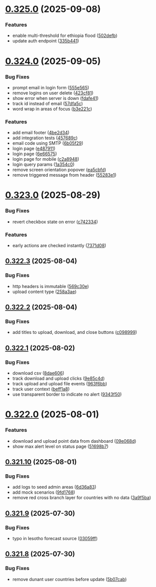 # [0.325.0](https://github.com/rodekruis/IBF-system/compare/v0.324.0...v0.325.0) (2025-09-08)


### Features

* enable multi-threshold for ethiopia flood ([502defb](https://github.com/rodekruis/IBF-system/commit/502defbd006da66c420f46d4dcb2f5ef656228c9))
* update auth endpoint ([335b441](https://github.com/rodekruis/IBF-system/commit/335b441868c9b94cea13c1e09c103fa5e7e29504))



# [0.324.0](https://github.com/rodekruis/IBF-system/compare/v0.323.0...v0.324.0) (2025-09-05)


### Bug Fixes

* prompt email in login form ([555e565](https://github.com/rodekruis/IBF-system/commit/555e565a0cf3f093f89842c267473c1785f515c4))
* remove logins on user delete ([423cf81](https://github.com/rodekruis/IBF-system/commit/423cf8128decbcfcc480993b5b32db232a09e9ba))
* show error when server is down ([fdafe41](https://github.com/rodekruis/IBF-system/commit/fdafe41e8afdf4c41ddfaeb54abf298b9eb6bce9))
* track id instead of email ([57dfa5c](https://github.com/rodekruis/IBF-system/commit/57dfa5c266cb8e18681c6d4320818793edb34f29))
* word wrap in areas of focus ([b3e221c](https://github.com/rodekruis/IBF-system/commit/b3e221c395f47e83718f69b8dd4e43d115eb36c1))


### Features

* add email footer ([4be2d34](https://github.com/rodekruis/IBF-system/commit/4be2d34bc4146fbbc0138d0e84006b83bf086c02))
* add integration tests ([457689c](https://github.com/rodekruis/IBF-system/commit/457689c6732dd6750c71cce73d6a8452dd06e075))
* email code using SMTP ([6b05f29](https://github.com/rodekruis/IBF-system/commit/6b05f290fe4b9cd850fd542e7199616188beed7b))
* login page ([e487911](https://github.com/rodekruis/IBF-system/commit/e487911ec43fe695da8e2b7794604989c3aa5c1b))
* login page ([6e66575](https://github.com/rodekruis/IBF-system/commit/6e66575b99c87bbec45fdfea7752167b5d152813))
* login page for mobile ([c2a8948](https://github.com/rodekruis/IBF-system/commit/c2a89485a567dd97837d180e0488d782ea4c0775))
* login query params ([1a354c0](https://github.com/rodekruis/IBF-system/commit/1a354c023a85ef5ffd8e66d912b40d7aa411db1f))
* remove screen orientation popover ([ea5cbfd](https://github.com/rodekruis/IBF-system/commit/ea5cbfd09a999a22e3ed7d1873d3e39163b94195))
* remove triggered message from header ([55283e1](https://github.com/rodekruis/IBF-system/commit/55283e1910ac34c1d5d9687f4514b73fbe779288))



# [0.323.0](https://github.com/rodekruis/IBF-system/compare/v0.322.3...v0.323.0) (2025-08-29)


### Bug Fixes

* revert checkbox state on error ([c742334](https://github.com/rodekruis/IBF-system/commit/c742334abcf532f9fde7f258d33b7348d1da0176))


### Features

* early actions are checked instantly ([7371d08](https://github.com/rodekruis/IBF-system/commit/7371d0881164f5e7f5e6971d80ded39a9e4133eb))



## [0.322.3](https://github.com/rodekruis/IBF-system/compare/v0.322.2...v0.322.3) (2025-08-04)


### Bug Fixes

* http headers is immutable ([569c30e](https://github.com/rodekruis/IBF-system/commit/569c30e9512049cea0ab3398c244fbc594ea0a0b))
* upload content type ([258a3ae](https://github.com/rodekruis/IBF-system/commit/258a3aed43b9a02027c47f6432d80b7161da96b8))



## [0.322.2](https://github.com/rodekruis/IBF-system/compare/v0.322.1...v0.322.2) (2025-08-04)


### Bug Fixes

* add titles to upload, download, and close buttons ([c098999](https://github.com/rodekruis/IBF-system/commit/c098999fbb4e1b24c0f504fdfb2c525e28369b5c))



## [0.322.1](https://github.com/rodekruis/IBF-system/compare/v0.322.0...v0.322.1) (2025-08-02)


### Bug Fixes

* download csv ([8dae606](https://github.com/rodekruis/IBF-system/commit/8dae6064de580eb93628fe45233d1217adf390ff))
* track download and upload clicks ([9e85c4d](https://github.com/rodekruis/IBF-system/commit/9e85c4d3517abe4a90aa7dac9db0850265ab09a4))
* track upload and upload file events ([963f6bb](https://github.com/rodekruis/IBF-system/commit/963f6bb474686d98c13d5fad3b39550bd8fca3d4))
* track user context ([beff1a8](https://github.com/rodekruis/IBF-system/commit/beff1a8f36755124fa3eacb4685f07e19682a11f))
* use transparent border to indicate no alert ([9343f50](https://github.com/rodekruis/IBF-system/commit/9343f501dbab07afacf881f5004b4bd09308cf88))



# [0.322.0](https://github.com/rodekruis/IBF-system/compare/v0.321.10...v0.322.0) (2025-08-01)


### Features

* download and upload point data from dashboard ([09e068d](https://github.com/rodekruis/IBF-system/commit/09e068d58b5892d3f5f5bababdfcc5228870e9bf))
* show max alert level on status page ([51698b7](https://github.com/rodekruis/IBF-system/commit/51698b7e840ca4a795d8018118903b238aacb5eb))



## [0.321.10](https://github.com/rodekruis/IBF-system/compare/v0.321.9...v0.321.10) (2025-08-01)


### Bug Fixes

* add logs to seed admin areas ([6d36a83](https://github.com/rodekruis/IBF-system/commit/6d36a831a96f0930e5c53691e222845791f3345b))
* add mock scenarios ([9fd1768](https://github.com/rodekruis/IBF-system/commit/9fd1768fbe039469f0338d6997b52eb71408a844))
* remove red cross branch layer for countries with no data ([3a9f5ba](https://github.com/rodekruis/IBF-system/commit/3a9f5ba99629214d527f5f2544148d266ce18b7f))



## [0.321.9](https://github.com/rodekruis/IBF-system/compare/v0.321.8...v0.321.9) (2025-07-30)


### Bug Fixes

* typo in lesotho forecast source ([03059ff](https://github.com/rodekruis/IBF-system/commit/03059ff9a63176c98d61a9679f99cbdca9a0de3e))



## [0.321.8](https://github.com/rodekruis/IBF-system/compare/v0.321.7...v0.321.8) (2025-07-30)


### Bug Fixes

* remove dunant user countries before update ([5b07cab](https://github.com/rodekruis/IBF-system/commit/5b07cabe857cd12c56b32367dbc637be15b26802))



